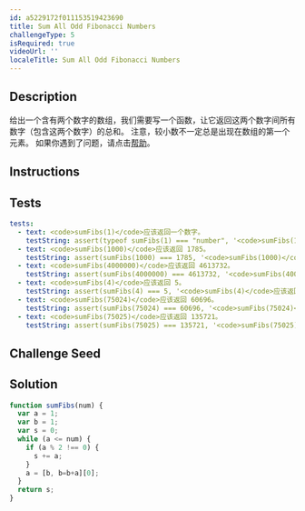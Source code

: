 ```yaml
---
id: a5229172f011153519423690
title: Sum All Odd Fibonacci Numbers
challengeType: 5
isRequired: true
videoUrl: ''
localeTitle: Sum All Odd Fibonacci Numbers
---
```


## Description
<section id='description'>
给出一个含有两个数字的数组，我们需要写一个函数，让它返回这两个数字间所有数字（包含这两个数字）的总和。
注意，较小数不一定总是出现在数组的第一个元素。
如果你遇到了问题，请点击<a href='https://forum.freecodecamp.one/t/topic/157' target='_blank'>帮助</a>。
</section>

## Instructions
<section id='instructions'>

</section>

## Tests
<section id='tests'>

```yml
tests:
  - text: <code>sumFibs(1)</code>应该返回一个数字。
    testString: assert(typeof sumFibs(1) === "number", '<code>sumFibs(1)</code>应该返回一个数字。');
  - text: <code>sumFibs(1000)</code>应该返回 1785。
    testString: assert(sumFibs(1000) === 1785, '<code>sumFibs(1000)</code>应该返回 1785。');
  - text: <code>sumFibs(4000000)</code>应该返回 4613732。
    testString: assert(sumFibs(4000000) === 4613732, '<code>sumFibs(4000000)</code>应该返回 4613732。');
  - text: <code>sumFibs(4)</code>应该返回 5。
    testString: assert(sumFibs(4) === 5, '<code>sumFibs(4)</code>应该返回 5。');
  - text: <code>sumFibs(75024)</code>应该返回 60696。
    testString: assert(sumFibs(75024) === 60696, '<code>sumFibs(75024)</code>应该返回 60696。');
  - text: <code>sumFibs(75025)</code>应该返回 135721。
    testString: assert(sumFibs(75025) === 135721, '<code>sumFibs(75025)</code>应该返回 135721。');

```

</section>

## Challenge Seed
<section id='challengeSeed'>















</section>

## Solution
<section id='solution'>

```js
function sumFibs(num) {
  var a = 1; 
  var b = 1;
  var s = 0;
  while (a <= num) {
    if (a % 2 !== 0) {   
      s += a; 
    }
    a = [b, b=b+a][0];
  }
  return s;
}
```

</section>
              